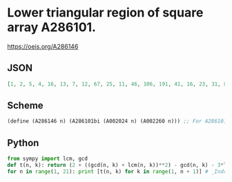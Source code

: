 # Lower triangular region of square array A286101\.
https://oeis.org/A286146
## JSON
```JSON
[1, 2, 5, 4, 16, 13, 7, 12, 67, 25, 11, 46, 106, 191, 41, 16, 23, 31, 80, 436, 61, 22, 92, 211, 379, 596, 862, 85, 29, 38, 277, 59, 781, 302, 1541, 113, 37, 154, 58, 631, 991, 193, 1954, 2557, 145, 46, 57, 436, 212, 96, 467, 2416, 822, 4006, 181, 56, 232, 529, 947, 1486, 2146, 2927, 3829, 4852, 5996, 221, 67, 80, 94, 109, 1771, 142, 3487, 355, 706, 1832, 8647]
```
## Scheme
```Scheme
(define (A286146 n) (A286101bi (A002024 n) (A002260 n))) ;; For A286101bi see A286101.
```
## Python
```Python
from sympy import lcm, gcd
def t(n, k): return (2 + ((gcd(n, k) + lcm(n, k))**2) - gcd(n, k) - 3*lcm(n, k))/2
for n in range(1, 21): print [t(n, k) for k in range(1, n + 1)] # _Indranil Ghosh_, May 11 2017
```
